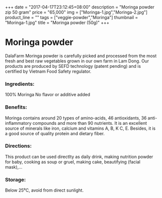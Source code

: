 +++
date = "2017-04-17T23:12:45+08:00"
description = "Moringa powder zip 50 gram"
price = "65,000"
img = ["Moringa-1.jpg","Moringa-2.jpg"]
product_line = ""
tags = ["veggie-powder","Moringa"]
thumbnail = "Moringa-1.jpg"
title = "Moringa powder (50g)"
+++

# Moringa powder

DalaFarm Moringa powder is carefully picked and processed from the most fresh and best raw vegetables 
grown in our own farm in Lam Dong. Our products are produced by SEFD technology (patent pending) and 
is certified by Vietnam Food Safety regulator.


### Ingredients: 
100% Moringa
No flavor or additive added

### Benefits: 
Moringa contains around 20 types of 
amino-acids, 46 antioxidants, 36 anti-
inflammatory compounds and more than
 90 nutrients. It is an excellent source of 
minerals like iron, calcium and vitamins A, 
B, K C, E. Besides, it is a good source of 
quality protein and dietary fiber.

### Directions:  
This product can be used directlty as 
daily drink, making nutrition powder 
for baby, cooking as soup or gruel, 
making cake, beautifying (facial mask),...

### Storage: 
Below 25⁰C, avoid from direct sunlight.

